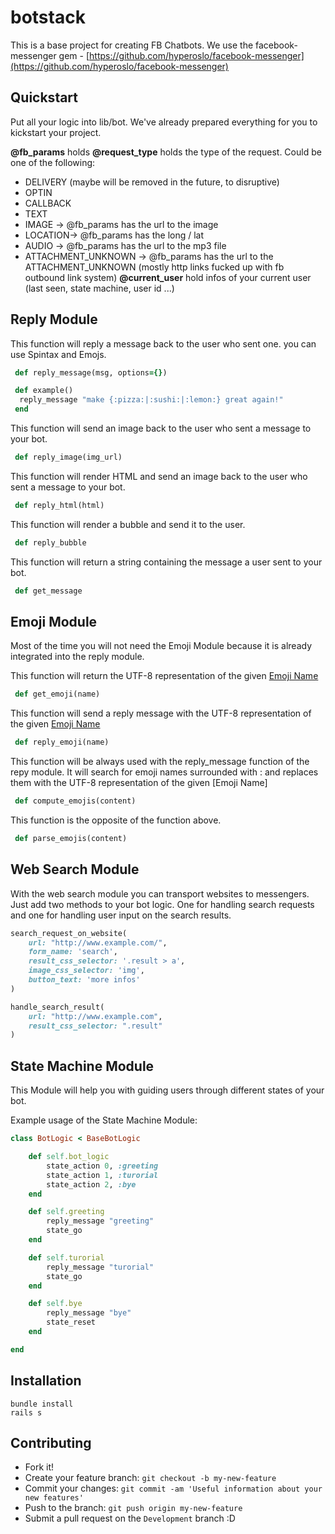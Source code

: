 # botstack

This is a base project for creating FB Chatbots. We use the facebook-messenger gem - [https://github.com/hyperoslo/facebook-messenger](https://github.com/hyperoslo/facebook-messenger)

## Quickstart

Put all your logic into lib/bot. We've already prepared everything for you to kickstart your project.

**@fb_params** holds 
**@request_type** holds the type of the request. Could be one of the following:
* DELIVERY (maybe will be removed in the future, to disruptive)
* OPTIN
* CALLBACK
* TEXT
* IMAGE -> @fb_params has the url to the image
* LOCATION-> @fb_params has the long / lat 
* AUDIO -> @fb_params has the url to the mp3 file
* ATTACHMENT_UNKNOWN -> @fb_params has the url to the ATTACHMENT_UNKNOWN (mostly http links fucked up with fb outbound link system)
**@current_user** hold infos of your current user (last seen, state machine, user id ...)

## Reply Module

This function will reply a message back to the user who sent one. you can use Spintax and Emojs.
```ruby
 def reply_message(msg, options={})

 def example()
  reply_message "make {:pizza:|:sushi:|:lemon:} great again!"
 end
```

This function will send an image back to the user who sent a message to your bot.
```ruby
 def reply_image(img_url)
```

This function will render HTML and send an image back to the user who sent a message to your bot.
```ruby
 def reply_html(html)
```

This function will render a bubble and send it to the user.
```ruby
 def reply_bubble
```
This function will return a string containing the message a user sent to your bot.
```ruby
 def get_message
```

## Emoji Module
Most of the time you will not need the Emoji Module because it is already integrated into the reply module.


This function will return the UTF-8 representation of the given [Emoji Name](http://www.webpagefx.com/tools/emoji-cheat-sheet/)
```ruby
 def get_emoji(name)
```
This function will send a reply message with the UTF-8 representation of the given [Emoji Name](http://www.webpagefx.com/tools/emoji-cheat-sheet/)
```ruby
 def reply_emoji(name)
```

This function will be always used with the reply_message function of the repy module. It will search for emoji names surrounded with : and replaces them with the UTF-8 representation of the given [Emoji Name]
```ruby
 def compute_emojis(content)
```

This function is the opposite of the function above.
```ruby
 def parse_emojis(content)
```


## Web Search Module

With the web search module you can transport websites to messengers. Just add two methods to your bot logic. One for handling search requests and one for handling user input on the search results.

```ruby
search_request_on_website(
	url: "http://www.example.com/",
	form_name: 'search',
	result_css_selector: '.result > a',
	image_css_selector: 'img',
	button_text: 'more infos'
)

handle_search_result(
	url: "http://www.example.com",
	result_css_selector: ".result"
)
```

## State Machine Module
This Module will help you with guiding users through different states of your bot.

Example usage of the State Machine Module:
```ruby
class BotLogic < BaseBotLogic

	def self.bot_logic
		state_action 0, :greeting
		state_action 1, :turorial
		state_action 2, :bye
	end

	def self.greeting
		reply_message "greeting"
		state_go
	end 

	def self.turorial
		reply_message "turorial"
		state_go
	end 

	def self.bye
		reply_message "bye"
		state_reset
	end 

end
```

## Installation
```console
bundle install
rails s
```

## Contributing
  - Fork it!
  - Create your feature branch: `git checkout -b my-new-feature`
  - Commit your changes: `git commit -am 'Useful information about your new features'`
  - Push to the branch: `git push origin my-new-feature`
  - Submit a pull request on the `Development` branch :D

